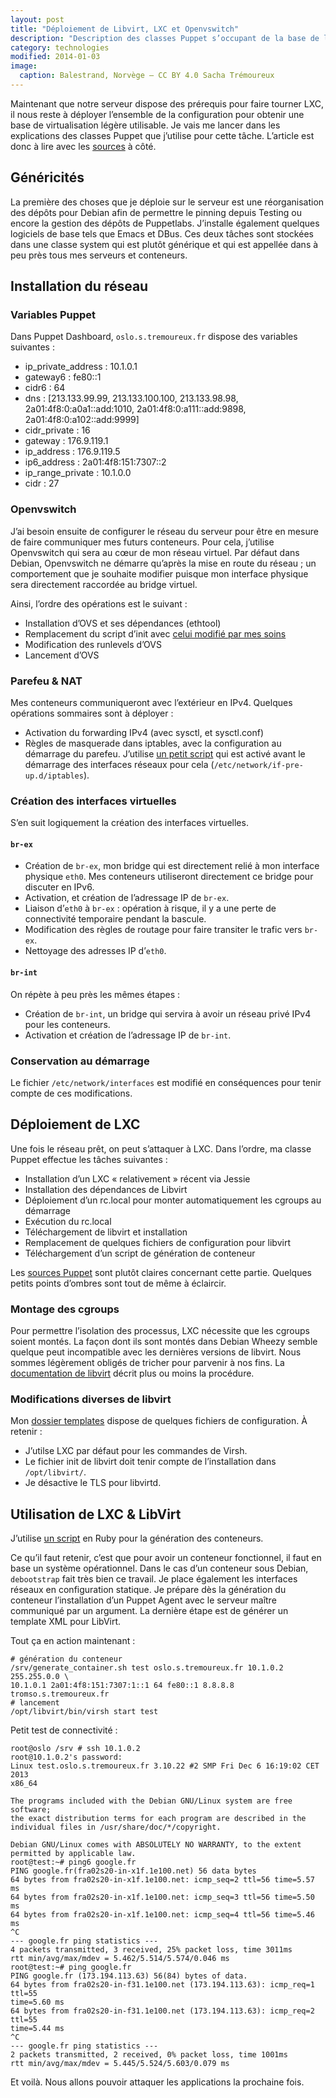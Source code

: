 ```yaml
---
layout: post
title: "Déploiement de Libvirt, LXC et Openvswitch"
description: "Description des classes Puppet s’occupant de la base de l’architecture."
category: technologies
modified: 2014-01-03
image:
  caption: Balestrand, Norvège — CC BY 4.0 Sacha Trémoureux
---
```


Maintenant que notre serveur dispose des prérequis pour faire tourner LXC, il
nous reste à déployer l’ensemble de la configuration pour obtenir une base de
virtualisation légère utilisable. Je vais me lancer dans les explications des
classes Puppet que j’utilise pour cette tâche. L’article est donc à lire avec
les [sources](https://github.com/tsacha/puppet) à côté.


## Généricités 

La première des choses que je déploie sur le serveur est une réorganisation des
dépôts pour Debian afin de permettre le pinning depuis Testing ou encore la
gestion des dépôts de Puppetlabs. J’installe également quelques logiciels de
base tels que Emacs et DBus. Ces deux tâches sont stockées dans une classe
system qui est plutôt générique et qui est appellée dans à peu près tous mes
serveurs et conteneurs.

## Installation du réseau

### Variables Puppet

Dans Puppet Dashboard, `oslo.s.tremoureux.fr` dispose des variables suivantes :

* ip_private_address : 10.1.0.1
* gateway6 : fe80::1
* cidr6 : 64
* dns : [213.133.99.99, 213.133.100.100, 213.133.98.98, 2a01:4f8:0:a0a1::add:1010, 2a01:4f8:0:a111::add:9898, 2a01:4f8:0:a102::add:9999]
* cidr_private : 16
* gateway : 176.9.119.1
* ip_address : 176.9.119.5
* ip6_address : 2a01:4f8:151:7307::2
* ip_range_private : 10.1.0.0
* cidr : 27

### Openvswitch

J’ai besoin ensuite de configurer le réseau du serveur pour être en mesure de
faire communiquer mes futurs conteneurs. Pour cela, j’utilise Openvswitch qui
sera au cœur de mon réseau virtuel. Par défaut dans Debian, Openvswitch ne
démarre qu’après la mise en route du réseau ; un comportement que je souhaite
modifier puisque mon interface physique sera directement raccordée au bridge
virtuel. 

Ainsi, l’ordre des opérations est le suivant :

* Installation d’OVS et ses dépendances (ethtool)
* Remplacement du script d’init avec
  [celui modifié par mes soins](https://raw.github.com/tsacha/puppet/master/tsacha_hypervisor/templates/ovs-init.erb)
* Modification des runlevels d’OVS
* Lancement d’OVS


### Parefeu & NAT

Mes conteneurs communiqueront avec l’extérieur en IPv4. Quelques opérations
sommaires sont à déployer :

* Activation du forwarding IPv4 (avec sysctl, et sysctl.conf)
* Règles de masquerade dans iptables, avec la configuration au démarrage du
  parefeu. J’utilise
  [un petit script](https://raw.github.com/tsacha/puppet/master/tsacha_hypervisor/templates/network_iptables.erb)
  qui est activé avant le démarrage des interfaces réseaux pour cela (`/etc/network/if-pre-up.d/iptables`).
  
### Création des interfaces virtuelles

S’en suit logiquement la création des interfaces virtuelles.

#### `br-ex`

* Création de `br-ex`, mon bridge qui est directement relié à mon interface
  physique `eth0`. Mes conteneurs utiliseront directement ce bridge pour discuter
  en IPv6.
* Activation, et création de l’adressage IP de `br-ex`.
* Liaison d’`eth0` à `br-ex` : opération à risque, il y a une perte de
  connectivité temporaire pendant la bascule.
* Modification des règles de routage pour faire transiter le trafic vers `br-ex`.
* Nettoyage des adresses IP d’`eth0`.

#### `br-int`

On répète à peu près les mêmes étapes :

* Création de `br-int`, un bridge qui servira à avoir un réseau privé IPv4 pour
  les conteneurs.
* Activation et création de l’adressage IP de `br-int`.

### Conservation au démarrage 

Le fichier `/etc/network/interfaces` est modifié en conséquences pour tenir
compte de ces modifications.

## Déploiement de LXC

Une fois le réseau prêt, on peut s’attaquer à LXC. Dans l’ordre, ma classe
Puppet effectue les tâches suivantes :

* Installation d’un LXC « relativement » récent via Jessie
* Installation des dépendances de Libvirt
* Déploiement d’un rc.local pour monter automatiquement les cgroups au démarrage
* Exécution du rc.local
* Téléchargement de libvirt et installation
* Remplacement de quelques fichiers de configuration pour libvirt
* Téléchargement d’un script de génération de conteneur

Les
[sources Puppet](https://github.com/tsacha/puppet/blob/master/tsacha_hypervisor/manifests/lxc.pp)
sont plutôt claires concernant cette partie. Quelques petits points d’ombres
sont tout de même à éclaircir.

### Montage des cgroups

Pour permettre l’isolation des processus, LXC nécessite que les cgroups soient
montés. La façon dont ils sont montés dans Debian Wheezy semble quelque peut
incompatible avec les dernières versions de libvirt. Nous sommes légèrement
obligés de tricher pour parvenir à nos fins. La
[documentation de libvirt](http://libvirt.org/cgroups.html#createNonSystemd)
décrit plus ou moins la procédure.

### Modifications diverses de libvirt

Mon
[dossier templates](https://github.com/tsacha/puppet/tree/master/tsacha_hypervisor/templates)
dispose de quelques fichiers de configuration. À retenir :

* J’utilse LXC par défaut pour les commandes de Virsh.
* Le fichier init de libvirt doit tenir compte de l’installation dans
  `/opt/libvirt/`. 
* Je désactive le TLS pour libvirtd.


## Utilisation de LXC & LibVirt

J’utilise
[un script](https://raw.github.com/tsacha/puppet/master/tsacha_hypervisor/templates/generate_container.rb.erb)
en Ruby pour la génération des conteneurs.

Ce qu’il faut retenir, c’est que pour avoir un conteneur fonctionnel, il faut en
base un système opérationnel. Dans le cas d’un conteneur sous Debian,
`debootstrap` fait très bien ce travail. Je place également les interfaces
réseaux en configuration statique. Je prépare dès la génération du conteneur
l’installation d’un Puppet Agent avec le serveur maître communiqué par un
argument. La dernière étape est de générer un template XML pour LibVirt.

Tout ça en action maintenant :

    # génération du conteneur
    /srv/generate_container.sh test oslo.s.tremoureux.fr 10.1.0.2 255.255.0.0 \
    10.1.0.1 2a01:4f8:151:7307:1::1 64 fe80::1 8.8.8.8 tromso.s.tremoureux.fr
    # lancement
    /opt/libvirt/bin/virsh start test
    
    
Petit test de connectivité :

    root@oslo /srv # ssh 10.1.0.2
    root@10.1.0.2's password: 
    Linux test.oslo.s.tremoureux.fr 3.10.22 #2 SMP Fri Dec 6 16:19:02 CET 2013
    x86_64
    
    The programs included with the Debian GNU/Linux system are free software;
    the exact distribution terms for each program are described in the
    individual files in /usr/share/doc/*/copyright.
    
    Debian GNU/Linux comes with ABSOLUTELY NO WARRANTY, to the extent
    permitted by applicable law.
    root@test:~# ping6 google.fr
    PING google.fr(fra02s20-in-x1f.1e100.net) 56 data bytes
    64 bytes from fra02s20-in-x1f.1e100.net: icmp_seq=2 ttl=56 time=5.57 ms
    64 bytes from fra02s20-in-x1f.1e100.net: icmp_seq=3 ttl=56 time=5.50 ms
    64 bytes from fra02s20-in-x1f.1e100.net: icmp_seq=4 ttl=56 time=5.46 ms
    ^C
    --- google.fr ping statistics ---
    4 packets transmitted, 3 received, 25% packet loss, time 3011ms
    rtt min/avg/max/mdev = 5.462/5.514/5.574/0.046 ms
    root@test:~# ping google.fr
    PING google.fr (173.194.113.63) 56(84) bytes of data.
    64 bytes from fra02s20-in-f31.1e100.net (173.194.113.63): icmp_req=1 ttl=55
    time=5.60 ms
    64 bytes from fra02s20-in-f31.1e100.net (173.194.113.63): icmp_req=2 ttl=55
    time=5.44 ms
    ^C
    --- google.fr ping statistics ---
    2 packets transmitted, 2 received, 0% packet loss, time 1001ms
    rtt min/avg/max/mdev = 5.445/5.524/5.603/0.079 ms
    
Et voilà. Nous allons pouvoir attaquer les applications la prochaine fois.

